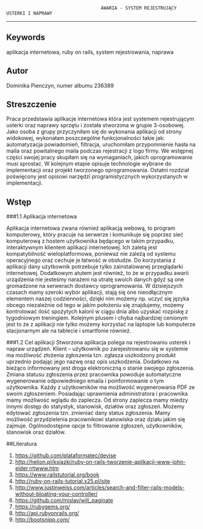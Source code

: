  
                                       AWARIA - SYSTEM REJESTRUJĄCY USTERKI I NAPRAWY
---------------------------------------------------------------------------------------------------------------------

## Keywords
aplikacja internetowa, ruby on rails, system rejestrowania, naprawa

## Autor
Dominika Pienczyn, numer albumu 236389

## Streszczenie

  Praca przedstawia aplikacje internetowa która jest systemem rejestrującym usterki oraz naprawy sprzętu i została stworzona w grupie 3-osobowej. Jako osoba z grupy przyczyniłam się do wykonania aplikacji od strony widokowej, wykonałam poszczególne funkcjonalności takie jak:  automatyzacja powiadomień, filtracja, uruchomiłam przypomnienie hasła na maila oraz powitalnego maila podczas rejestracji z logo firmy.   We wstępnej części swojej pracy skupiłam się na wymaganiach, jakich oprogramowanie musi sprostać. W kolejnym etapie opisuje technologie wybrane do implementacji oraz projekt tworzonego oprogramowania. Ostatni rozdział poświęcony jest opisowi narzędzi programistycznych wykorzystanych w implementacji.
  
## Wstęp

###1.1 Aplikacja internetowa

  Aplikacja internetowa zwana również aplikacją webową, to program komputerowy, który pracuje na serwerze i komunikuje się poprzez sieć komputerową z hostem użytkownika będącego w takim przypadku, interaktywnym klientem aplikacji internetowej.
Ich zaletą jest kompatybilność wieloplatformowa, ponieważ nie zależą od systemu operacyjnego oraz cechuje je  łatwość w obsłudze. Do korzystania z aplikacji dany użytkownik potrzebuje tylko zainstalowanej przeglądarki internetowej. Dodatkowym atutem jest również, to że w przypadku awarii urządzenia nie jesteśmy narażeni na utratę swoich danych gdyż są one gromadzone na serwerach dostawcy oprogramowania. W dzisiejszych czasach mamy szeroki wybór aplikacji, stają się one nieodłącznym elementem naszej codzienności, dzięki nim możemy np. uczyć się języka obcego niezależnie od tego w jakim położeniu się znajdujemy, możemy kontrolować ilość spożytych kalorii w ciągu dnia albo uzyskać rozpiskę z tygodniowym treningiem. Kolejnym plusem i chyba najbardziej cenionym jest to że z aplikacji nie tylko możemy korzystać na laptopie lub komputerze stacjonarnym ale na tablecie i smartfonie również.

###1.2 Cel aplikacji
  Stworzona aplikacja polega na rejestrowaniu usterek i napraw urządzeń. Klient – użytkownik po zarejestrowaniu się w systemie ma możliwość złożenia zgłoszenia tzn. zgłasza uszkodzony produkt uprzednio podając jego nazwę oraz opis uszkodzenia. Dodatkowo na bieżąco informowany jest droga elektroniczną o stanie swojego zgłoszenia. Zmiana statusu zgłoszenia przez pracownika powoduje automatyczne wygenerowanie odpowiedniego emaila i poinformowanie o tym użytkownika. Każdy z użytkowników ma możliwość wygenerowania PDF ze swoim zgłoszeniem. 
Posiadając uprawnienia administratora i pracownika mamy możliwość wglądu do zaplecza. Od strony zaplecza mamy miedzy innymi dostęp do statystyk, stanowisk, działów oraz zgłoszeń. Możemy edytować zgłoszenia tzn. zmieniać dany status zgłoszenia. Mamy możliwość przydzielenia pracownikowi stanowiska oraz działu jakim się zajmuje. 
Ogólnodostępne opcje to filtrowanie zgłoszeń, użytkowników, stanowisk oraz działów.

##Literatura

1. https://github.com/plataformatec/devise
2. http://helion.pl/ksiazki/ruby-on-rails-tworzenie-aplikacji-www-john-elder,rrtwww.htm
3. https://www.railstutorial.org/book
4. http://ruby-on-rails-tutorial.x25.pl/site
5. http://www.justinweiss.com/articles/search-and-filter-rails-models-without-bloating-your-controller/
6. https://github.com/mislav/will_paginate
7. https://rubygems.org/
8. http://api.rubyonrails.org/
9. http://bootsnipp.com/
